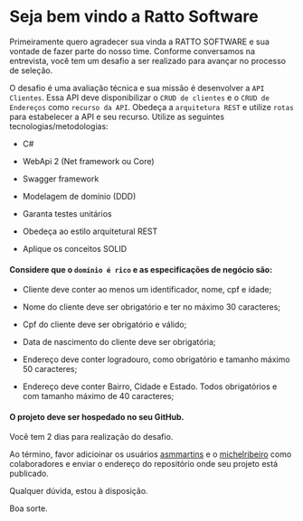 # Seja bem vindo a Ratto Software

 

Primeiramente quero agradecer sua vinda a RATTO SOFTWARE e sua vontade de fazer parte do nosso time. Conforme conversamos na entrevista, você tem um desafio a ser realizado para avançar no processo de seleção.

 
O desafio é uma avaliação técnica e sua missão é desenvolver a ``API Clientes``. Essa API deve disponibilizar o ``CRUD de clientes`` e o ``CRUD de Endereços`` como ``recurso da API``. Obedeça a ``arquitetura REST`` e utilize ``rotas`` para estabelecer a API e seu recurso. Utilize as seguintes tecnologias/metodologias:

- C#

- WebApi 2 (Net framework ou Core)

- Swagger framework

- Modelagem de domínio (DDD)

- Garanta testes unitários

- Obedeça ao estilo arquitetural REST

- Aplique os conceitos SOLID

 

#### Considere que o ``domínio é rico`` e as especificações de negócio são:

- Cliente deve conter ao menos um identificador, nome, cpf e idade;

- Nome do cliente deve ser obrigatório e ter no máximo 30 caracteres;

- Cpf do cliente deve ser obrigatório e válido;

- Data de nascimento do cliente deve ser obrigatória;

- Endereço deve conter logradouro, como obrigatório e tamanho máximo 50 caracteres;

- Endereço deve conter Bairro, Cidade e Estado. Todos obrigatórios e com tamanho máximo de 40 caracteres;

 

#### O projeto deve ser hospedado no seu GitHub.

 

Você tem 2 dias para realização do desafio.

 

Ao término, favor adicioinar os usuários [asmmartins](https://github.com/asmmartins) e o [michelribeiro](https://github.com/michelribeiro) como colaboradores e enviar o endereço do repositório onde seu projeto está publicado.

 

Qualquer dúvida, estou à disposição.

 

Boa sorte.
